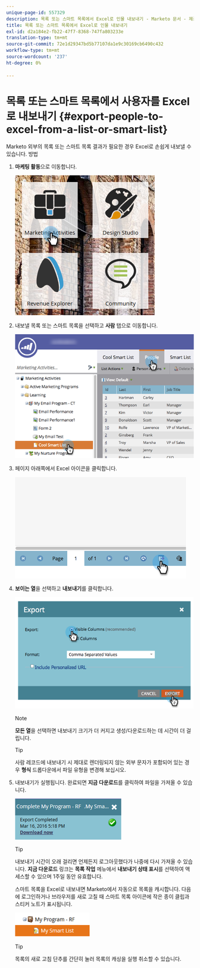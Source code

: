```yaml
---
unique-page-id: 557329
description: 목록 또는 스마트 목록에서 Excel로 인물 내보내기 - Marketo 문서 - 제품 설명서
title: 목록 또는 스마트 목록에서 Excel로 인물 내보내기
exl-id: d2a184e2-fb22-47f7-8368-747fa803233e
translation-type: tm+mt
source-git-commit: 72e1d29347bd5b77107da1e9c30169cb6490c432
workflow-type: tm+mt
source-wordcount: '237'
ht-degree: 0%

---
```


# 목록 또는 스마트 목록에서 사용자를 Excel로 내보내기 {#export-people-to-excel-from-a-list-or-smart-list}

Marketo 외부의 목록 또는 스마트 목록 결과가 필요한 경우 Excel로 손쉽게 내보낼 수 있습니다. 방법

1. **마케팅 활동**&#x200B;으로 이동합니다.

   ![](assets/ma.png)

1. 내보낼 목록 또는 스마트 목록을 선택하고 **사람** 탭으로 이동합니다.

   ![](assets/smartlistpeopletab-hands.png)

1. 페이지 아래쪽에서 Excel 아이콘을 클릭합니다.

   ![](assets/exportpeople.png)

1. **보이는 열**&#x200B;을 선택하고 **내보내기**&#x200B;를 클릭합니다.

   ![](assets/image2014-9-11-14-3a1-3a37.png)

   >[!NOTE]
   >
   >**모든 열**&#x200B;을 선택하면 내보내기 크기가 더 커지고 생성/다운로드하는 데 시간이 더 걸립니다.

   >[!TIP]
   >
   >사람 레코드에 내보내기 시 제대로 렌더링되지 않는 외부 문자가 포함되어 있는 경우 **형식** 드롭다운에서 파일 유형을 변경해 보십시오.

1. 내보내기가 실행됩니다. 완료되면 **지금 다운로드**&#x200B;를 클릭하여 파일을 가져올 수 있습니다.

   ![](assets/popup.png)

   >[!TIP]
   >
   >내보내기 시간이 오래 걸리면 언제든지 로그아웃했다가 나중에 다시 가져올 수 있습니다. **지금 다운로드** 링크는 **목록 작업** 메뉴에서 **내보내기 상태 표시**&#x200B;를 선택하여 액세스할 수 있으며 1주일 동안 유효합니다.

   스마트 목록을 Excel로 내보내면 Marketo에서 자동으로 목록을 캐시합니다. 다음에 로그인하거나 브라우저를 새로 고칠 때 스마트 목록 아이콘에 작은 종이 클립과 스티커 노트가 표시됩니다.

   ![](assets/cached.png)

   >[!TIP]
   >
   >목록의 새로 고침 단추를 간단히 눌러 목록의 캐싱을 실행 취소할 수 있습니다.
